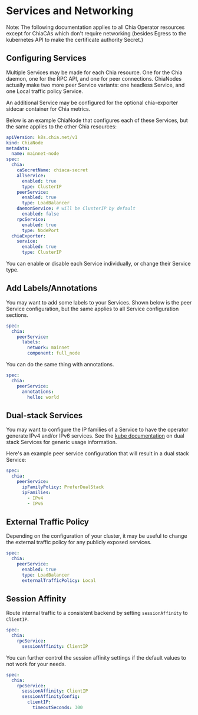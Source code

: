 # Services and Networking

Note: The following documentation applies to all Chia Operator resources except for ChiaCAs which don't require networking (besides Egress to the kubernetes API to make the certificate authority Secret.)

## Configuring Services

Multiple Services may be made for each Chia resource. One for the Chia daemon, one for the RPC API, and one for peer connections. ChiaNodes actually make two more peer Service variants: one headless Service, and one Local traffic policy Service.

An additional Service may be configured for the optional chia-exporter sidecar container for Chia metrics.

Below is an example ChiaNode that configures each of these Services, but the same applies to the other Chia resources:

```yaml
apiVersion: k8s.chia.net/v1
kind: ChiaNode
metadata:
  name: mainnet-node
spec:
  chia:
    caSecretName: chiaca-secret
    allService:
      enabled: true
      type: ClusterIP    
    peerService:
      enabled: true
      type: LoadBalancer
    daemonService: # will be ClusterIP by default
      enabled: false
    rpcService:
      enabled: true
      type: NodePort
  chiaExporter:
    service:
      enabled: true
      type: ClusterIP
```

You can enable or disable each Service individually, or change their Service type.

## Add Labels/Annotations

You may want to add some labels to your Services. Shown below is the peer Service configuration, but the same applies to all Service configuration sections.

```yaml
spec:
  chia:
    peerService:
      labels:
        network: mainnet
        component: full_node
```

You can do the same thing with annotations.

```yaml
spec:
  chia:
    peerService:
      annotations:
        hello: world
```

## Dual-stack Services

You may want to configure the IP families of a Service to have the operator generate IPv4 and/or IPv6 services. See the [kube documentation](https://kubernetes.io/docs/concepts/services-networking/dual-stack/#services) on dual stack Services for generic usage information.

Here's an example peer service configuration that will result in a dual stack Service:

```yaml
spec:
  chia:
    peerService:
      ipFamilyPolicy: PreferDualStack
      ipFamilies:
        - IPv4
        - IPv6
```

## External Traffic Policy

Depending on the configuration of your cluster, it may be useful to change the external traffic policy for any publicly exposed services.

```yaml
spec:
  chia:
    peerService:
      enabled: true
      type: LoadBalancer
      externalTrafficPolicy: Local
```

## Session Affinity

Route internal traffic to a consistent backend by setting `sessionAffinity` to `ClientIP`.

```yaml
spec:
  chia:
    rpcService:
      sessionAffinity: ClientIP
```

You can further control the session affinity settings if the default values to not work for your needs.

```yaml
spec:
  chia:
    rpcService:
      sessionAffinity: ClientIP
      sessionAffinityConfig:
        clientIP:
          timeoutSeconds: 300
```
